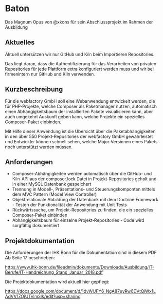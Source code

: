 # Baton

Das Magnum Opus von @xkons für sein Abschlussprojekt im Rahmen der Ausbildung

## Aktuelles

Aktuell untersützen wir nur GitHub und Kiln beim Importieren Repositories.

Das liegt daran, dass die Authentifizierung für das Verarbeiten von privaten Repositories für jede Plattform
extra konfiguriert werden muss und wir bei firmenintern nur GitHub und Kiln verwenden.

## Kurzbeschreibung

Für die webfactory GmbH soll eine Webanwendung entwickelt werden, die für PHP-Projekte, welche Composer als Paketmanager nutzen, automatisch einen Abhängigkeitsbaum der installierten Pakete visualisieren kann, aber auch umgekehrt Auskunft geben kann, welche Projekte ein spezielles Composer-Paket einbinden.

Mit Hilfe dieser Anwendung ist die Übersicht über die Paketabhängigkeiten in den über 550 Projekt-Repositories der webfactory GmbH gewährleistet und Entwickler können schnell sehen, welche Major-Versionen eines Pakets noch unterstützt werden müssen.

## Anforderungen

- Composer-Abhängigkeiten werden automatisch über die GitHub- und Kiln-API aus der composer.lock Datei in Projekt-Repositories geholt und in einer MySQL Datenbank gespeichert
- Trennung in Modell-, Präsentations- und Steuerungskomponten mittels dem MVC Pattern (Model View Controller)
- Objektrelationale Abbildung der Datenbank mit dem Doctrine Framework - Testen der Funktionalität der Anwendung mit Unit Tests
- Rückwärtssuche, um Projekt-Repositories zu finden, die ein spezielles Composer-Paket einbinden
- Abhängigkeitsbaum für einzelne Projekt-Repositories - Code wird sorgfältig dokumentiert

## Projektdokumentation

Die Anforderungen der IHK Bonn für die Dokumentation sind in diesem PDF Ab Seite 17 beschrieben:

https://www.ihk-bonn.de/fileadmin/dokumente/Downloads/Ausbildung/IT-Berufe/IT-Handreichung_Stand_Januar_2018.pdf

Die Projektdokumentation wird aktuell hier gepflegt: 

https://docs.google.com/document/d/1dvWUFY6_NgA87uyRw6DVtQiWx1LAdVV1ZOjUTvIm3Ik/edit?usp=sharing

